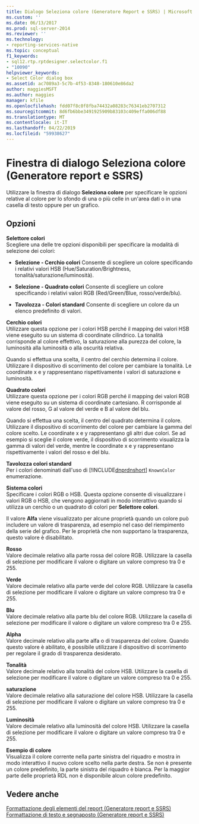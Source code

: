 ```yaml
---
title: Dialogo Seleziona colore (Generatore Report e SSRS) | Microsoft Docs
ms.custom: ''
ms.date: 06/13/2017
ms.prod: sql-server-2014
ms.reviewer: ''
ms.technology:
- reporting-services-native
ms.topic: conceptual
f1_keywords:
- sql12.rtp.rptdesigner.selectcolor.f1
- "10090"
helpviewer_keywords:
- Select Color dialog box
ms.assetid: ac7089a3-5c7b-4f53-8348-180610e86da2
author: maggiesMSFT
ms.author: maggies
manager: kfile
ms.openlocfilehash: fdd07f8c0f8fba74432a08283c76341eb2707312
ms.sourcegitcommit: 8d6fb6bbe3491925909b83103c409effa006df88
ms.translationtype: MT
ms.contentlocale: it-IT
ms.lasthandoff: 04/22/2019
ms.locfileid: "59938627"
---
```

# <a name="select-color-dialog-box-report-builder-and-ssrs"></a>Finestra di dialogo Seleziona colore (Generatore report e SSRS)
  Utilizzare la finestra di dialogo **Seleziona colore** per specificare le opzioni relative al colore per lo sfondo di una o più celle in un'area dati o in una casella di testo oppure per un grafico.  
  
## <a name="options"></a>Opzioni  
 **Selettore colori**  
 Scegliere una delle tre opzioni disponibili per specificare la modalità di selezione dei colori:  
  
-   **Selezione - Cerchio colori** Consente di scegliere un colore specificando i relativi valori HSB (Hue/Saturation/Brightness, tonalità/saturazione/luminosità).  
  
-   **Selezione - Quadrato colori** Consente di scegliere un colore specificando i relativi valori RGB (Red/Green/Blue, rosso/verde/blu).  
  
-   **Tavolozza - Colori standard** Consente di scegliere un colore da un elenco predefinito di valori.  
  
 **Cerchio colori**  
 Utilizzare questa opzione per i colori HSB perché il mapping dei valori HSB viene eseguito su un sistema di coordinate cilindrico. La tonalità corrisponde al colore effettivo, la saturazione alla purezza del colore, la luminosità alla luminosità o alla oscurità relativa.  
  
 Quando si effettua una scelta, il centro del cerchio determina il colore. Utilizzare il dispositivo di scorrimento del colore per cambiare la tonalità. Le coordinate x e y rappresentano rispettivamente i valori di saturazione e luminosità.  
  
 **Quadrato colori**  
 Utilizzare questa opzione per i colori RGB perché il mapping dei valori RGB viene eseguito su un sistema di coordinate cartesiano. R corrisponde al valore del rosso, G al valore del verde e B al valore del blu.  
  
 Quando si effettua una scelta, il centro del quadrato determina il colore. Utilizzare il dispositivo di scorrimento del colore per cambiare la gamma del colore scelto. Le coordinate x e y rappresentano gli altri due colori. Se ad esempio si sceglie il colore verde, il dispositivo di scorrimento visualizza la gamma di valori del verde, mentre le coordinate x e y rappresentano rispettivamente i valori del rosso e del blu.  
  
 **Tavolozza colori standard**  
 Per i colori denominati dall'uso di [!INCLUDE[dnprdnshort](../includes/dnprdnshort-md.md)] `KnownColor` enumerazione.  
  
 **Sistema colori**  
 Specificare i colori RGB o HSB. Questa opzione consente di visualizzare i valori RGB o HSB, che vengono aggiornati in modo interattivo quando si utilizza un cerchio o un quadrato di colori per **Selettore colori**.  
  
 Il valore **Alfa** viene visualizzato per alcune proprietà quando un colore può includere un valore di trasparenza, ad esempio nel caso del riempimento della serie del grafico. Per le proprietà che non supportano la trasparenza, questo valore è disabilitato.  
  
 **Rosso**  
 Valore decimale relativo alla parte rossa del colore RGB. Utilizzare la casella di selezione per modificare il valore o digitare un valore compreso tra 0 e 255.  
  
 **Verde**  
 Valore decimale relativo alla parte verde del colore RGB. Utilizzare la casella di selezione per modificare il valore o digitare un valore compreso tra 0 e 255.  
  
 **Blu**  
 Valore decimale relativo alla parte blu del colore RGB. Utilizzare la casella di selezione per modificare il valore o digitare un valore compreso tra 0 e 255.  
  
 **Alpha**  
 Valore decimale relativo alla parte alfa o di trasparenza del colore. Quando questo valore è abilitato, è possibile utilizzare il dispositivo di scorrimento per regolare il grado di trasparenza desiderato.  
  
 **Tonalità**  
 Valore decimale relativo alla tonalità del colore HSB. Utilizzare la casella di selezione per modificare il valore o digitare un valore compreso tra 0 e 255.  
  
 **saturazione**  
 Valore decimale relativo alla saturazione del colore HSB. Utilizzare la casella di selezione per modificare il valore o digitare un valore compreso tra 0 e 255.  
  
 **Luminosità**  
 Valore decimale relativo alla luminosità del colore HSB. Utilizzare la casella di selezione per modificare il valore o digitare un valore compreso tra 0 e 255.  
  
 **Esempio di colore**  
 Visualizza il colore corrente nella parte sinistra del riquadro e mostra in modo interattivo il nuovo colore scelto nella parte destra. Se non è presente un colore predefinito, la parte sinistra del riquadro è bianca. Per la maggior parte delle proprietà RDL non è disponibile alcun colore predefinito.  
  
## <a name="see-also"></a>Vedere anche  
 [Formattazione degli elementi del report &#40;Generatore report e SSRS&#41;](report-design/formatting-report-items-report-builder-and-ssrs.md)   
 [Formattazione di testo e segnaposto &#40;Generatore report e SSRS&#41;](report-design/formatting-text-and-placeholders-report-builder-and-ssrs.md)  
  
  
